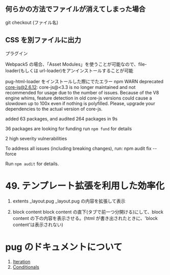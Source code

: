 ## 何らかの方法でファイルが消えてしまった場合

git checkout (ファイル名)

## CSS を別ファイルに出力

プラグイン

Webpack5 の場合、「Asset Modules」を使うことが可能なので、file-loader(もしくは url-loader)をアンインストールすることが可能

pug-html-loader をインストールした際にでたエラー
npm WARN deprecated core-js@2.6.12: core-js@<3.3 is no longer maintained and not recommended for usage due to the number of issues. Because of the V8 engine whims, feature detection in old core-js versions could cause a slowdown up to 100x even if nothing is polyfilled. Please, upgrade your dependencies to the actual version of core-js.

added 63 packages, and audited 264 packages in 9s

36 packages are looking for funding
run `npm fund` for details

2 high severity vulnerabilities

To address all issues (including breaking changes), run:
npm audit fix --force

Run `npm audit` for details.

# 49. テンプレート拡張を利用した効率化

1. extents \_layout.pug
   \_layout.pug の内容を拡張して表示

2. block content
   block content の直下(タブで前一つ分開ける)にして、block content の下の内容を表示させる。(html が書き出されたときに、'block content'は表示されない)

# pug のドキュメントについて

1. [Iteration](https://pugjs.org/language/iteration.html)
2. [Conditionals](https://pugjs.org/language/conditionals.html)
